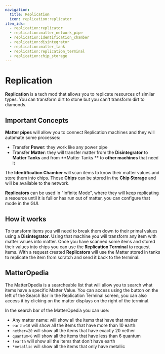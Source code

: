 ```yaml
---
navigation:
  title: Replication
  icon: replication:replicator
item_ids:
  - replication:replicator
  - replication:matter_network_pipe
  - replication:identification_chamber
  - replication:disintegrator
  - replication:matter_tank
  - replication:replication_terminal
  - replication:chip_storage
---
```


# Replication

**Replication** is a tech mod that allows you to replicate resources of similar types. You can transform dirt to stone
but you can't transform dirt to diamonds.

## Important Concepts

**Matter pipes** will allow you to connect Replication machines and they will automate some processes:

* Transfer **Power**: they work like any power pipe
* Transfer **Matter**: they will transfer matter from the **Disintegrator** to **Matter Tanks** and from **Matter Tanks
  ** to **other machines** that need it

The **Identification Chamber** will scan items to know their matter values and store them into chips. Those **Chips**
can be stored in the **Chip Storage** and will be available to the network.

**Replicators** can be used in "Infinite Mode", where they will keep replicating a resource until it is full or has run
out of matter, you can configure that mode in the GUI.

## How it works

To transform items you will need to break them down to their primal values using a **Disintegrator**. Using that machine
you will transform any item with matter values into matter. Once you have scanned some items and stored their values
into chips you can use the **Replication Terminal** to request items. With a request created **Replicators** will use
the Matter stored in tanks to replicate the item from scratch and send it back to the terminal.

<GameScene zoom="4" interactive={true}>
  <ImportStructure src="setup.snbt" />
  <IsometricCamera  yaw="30" pitch="30" />
</GameScene>

## MatterOpedia

The MatterOpedia is a searcheable list that will allow you to search what items have a specific Matter Value. You can
access using the button on the left of the Search Bar in the Replication Terminal screen, you can also access it by
clicking on the matter displays on the right of the terminal.

In the search bar of the MatterOpedia you can use:

* Any matter name: will show all the items that have that matter
* `earth>10` will show all the items that have more than 10 earth
* `nether=20` will show all the items that have exactly 20 nether
* `quantum<6` will show all the items that have less than 6 quantum
* `!earth` will show all the items that don't have earth
* `*metallic` will show all the items that only have metallic